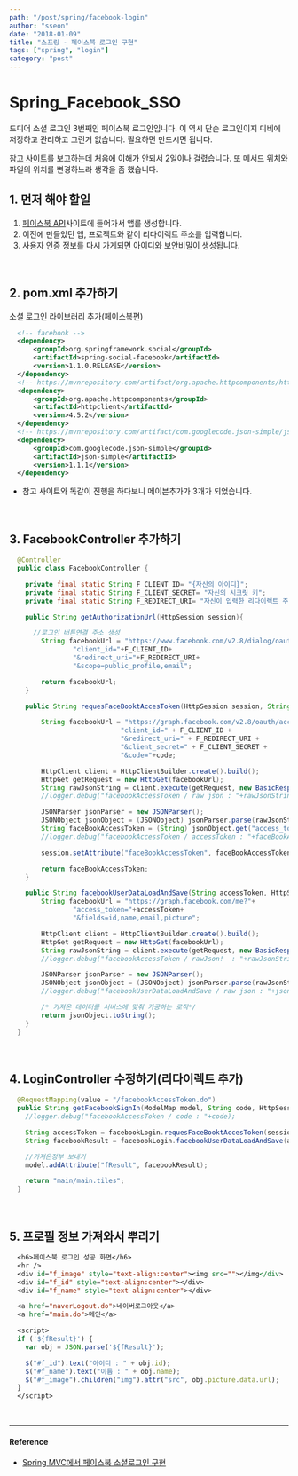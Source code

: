 ```yaml
---
path: "/post/spring/facebook-login"
author: "sseon"
date: "2018-01-09"
title: "스프링 - 페이스북 로그인 구현"
tags: ["spring", "login"]
category: "post"
---
```


# **Spring_Facebook_SSO**

드디어 소셜 로그인 3번째인 페이스북 로그인입니다. 이 역시 단순 로그인이지 디비에 저장하고 관리하고 그런거 없습니다. 필요하면 만드시면 됩니다.
<br/>

[참고 사이트](http://osozaki.tistory.com/13)를 보고하는데 처음에 이해가 안되서 2일이나 걸렸습니다. 또 메서드 위치와 파일의 위치를 변경하느라 생각을 좀 했습니다.
<br/>

## 1. 먼저 해야 할일

1. [페이스북 API](https://developers.facebook.com)사이트에 들어가서 앱를 생성합니다.
2. 이전에 만들었던 앱, 프로젝트와 같이 리다이렉트 주소를 입력합니다.
3. 사용자 인증 정보를 다시 가게되면 아이디와 보안비밀이 생성됩니다.

<br/>

## 2. pom.xml 추가하기

소셜 로그인 라이브러리 추가(페이스북편)

```xml
  <!-- facebook -->
  <dependency>
      <groupId>org.springframework.social</groupId>
      <artifactId>spring-social-facebook</artifactId>
      <version>1.1.0.RELEASE</version>
  </dependency>
  <!-- https://mvnrepository.com/artifact/org.apache.httpcomponents/httpclient -->
  <dependency>
      <groupId>org.apache.httpcomponents</groupId>
      <artifactId>httpclient</artifactId>
      <version>4.5.2</version>
  </dependency>
  <!-- https://mvnrepository.com/artifact/com.googlecode.json-simple/json-simple -->
  <dependency>
      <groupId>com.googlecode.json-simple</groupId>
      <artifactId>json-simple</artifactId>
      <version>1.1.1</version>
  </dependency>
```

- 참고 사이트와 똑같이 진행을 하다보니 메이븐추가가 3개가 되었습니다.

<br/>

## 3. FacebookController 추가하기

```JAVA
  @Controller
  public class FacebookController {

  	private final static String F_CLIENT_ID= "{자신의 아이디}";
  	private final static String F_CLIENT_SECRET= "자신의 시크릿 키";
  	private final static String F_REDIRECT_URI= "자신이 입력한 리다이렉트 주소";

  	public String getAuthorizationUrl(HttpSession session){

      //로그인 버튼연결 주소 생성
  		String facebookUrl = "https://www.facebook.com/v2.8/dialog/oauth?"+
  				"client_id="+F_CLIENT_ID+
  				"&redirect_uri="+F_REDIRECT_URI+
  				"&scope=public_profile,email";

  		return facebookUrl;
  	}

  	public String requesFaceBooktAccesToken(HttpSession session, String code) throws Exception {

  		String facebookUrl = "https://graph.facebook.com/v2.8/oauth/access_token?"+
  						 	"client_id=" + F_CLIENT_ID +
  						 	"&redirect_uri=" + F_REDIRECT_URI +
  						 	"&client_secret=" + F_CLIENT_SECRET +
  						 	"&code="+code;

  		HttpClient client = HttpClientBuilder.create().build();
  		HttpGet getRequest = new HttpGet(facebookUrl);
  		String rawJsonString = client.execute(getRequest, new BasicResponseHandler());
  		//logger.debug("facebookAccessToken / raw json : "+rawJsonString);

  		JSONParser jsonParser = new JSONParser();
  		JSONObject jsonObject = (JSONObject) jsonParser.parse(rawJsonString);
  		String faceBookAccessToken = (String) jsonObject.get("access_token");
  		//logger.debug("facebookAccessToken / accessToken : "+faceBookAccessToken);

  		session.setAttribute("faceBookAccessToken", faceBookAccessToken);

  		return faceBookAccessToken;
  	}

  	public String facebookUserDataLoadAndSave(String accessToken, HttpSession session) throws Exception {
  	    String facebookUrl = "https://graph.facebook.com/me?"+
  	            "access_token="+accessToken+
  	            "&fields=id,name,email,picture";

  	    HttpClient client = HttpClientBuilder.create().build();
  	    HttpGet getRequest = new HttpGet(facebookUrl);
  	    String rawJsonString = client.execute(getRequest, new BasicResponseHandler());
  	    //logger.debug("facebookAccessToken / rawJson!  : "+rawJsonString);

  	    JSONParser jsonParser = new JSONParser();
  	    JSONObject jsonObject = (JSONObject) jsonParser.parse(rawJsonString);
  	    //logger.debug("facebookUserDataLoadAndSave / raw json : "+jsonObject);

  		/* 가져온 데이터를 서비스에 맞춰 가공하는 로직*/
  	    return jsonObject.toString();
  	}
  }
```

<br/>

## 4. LoginController 수정하기(리다이렉트 추가)

```java
  @RequestMapping(value = "/facebookAccessToken.do")
  public String getFacebookSignIn(ModelMap model, String code, HttpSession session, String state) throws Exception {
    //logger.debug("facebookAccessToken / code : "+code);

    String accessToken = facebookLogin.requesFaceBooktAccesToken(session, code);
    String facebookResult = facebookLogin.facebookUserDataLoadAndSave(accessToken, session);

    //가져온정부 보내기
    model.addAttribute("fResult", facebookResult);

    return "main/main.tiles";
  }
```

<br/>

## 5. 프로필 정보 가져와서 뿌리기

```jsp
  <h6>페이스북 로그인 성공 화면</h6>
  <hr />
  <div id="f_image" style="text-align:center"><img src=""></img</div>
  <div id="f_id" style="text-align:center"></div>
  <div id="f_name" style="text-align:center"></div>

  <a href="naverLogout.do">네이버로그아웃</a>
  <a href="main.do">메인</a>

  <script>
  if ('${fResult}') {
    var obj = JSON.parse('${fResult}');

    $("#f_id").text("아이디 : " + obj.id);
    $("#f_name").text("이름 : " + obj.name);
    $("#f_image").children("img").attr("src", obj.picture.data.url);
  }
  </script>
```

<br/>

---

#### Reference

- [Spring MVC에서 페이스북 소셜로그인 구현](http://osozaki.tistory.com/13)

